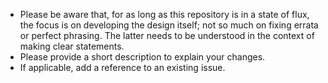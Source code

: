 
* Please be aware that, for as long as this repository is in a state of flux,
  the focus is on developing the design itself; not so much on fixing errata
  or perfect phrasing. The latter needs to be understood in the context of
  making clear statements.
* Please provide a short description to explain your changes.
* If applicable, add a reference to an existing issue.

